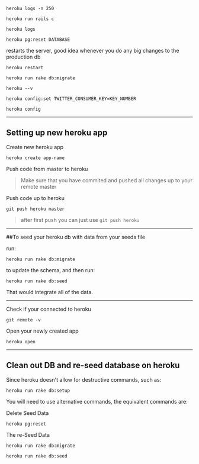 ```heroku logs -n 250```

```heroku run rails c```


```heroku logs```

```heroku pg:reset DATABASE```

restarts the server, good idea whenever you do any big changes to the production db

```heroku restart```

```heroku run rake db:migrate```

```heroku --v```

```heroku config:set TWITTER_CONSUMER_KEY=KEY_NUMBER```

```heroku config```

--------

## Setting up new heroku app

Create new heroku app

```heroku create app-name```

Push code from master to heroku

>Make sure that you have commited and pushed all changes up to your remote master

Push code up to heroku

```git push heroku master```

>after first push you can just use ```git push heroku```


-------


##To seed your heroku db with data from your seeds file

run:

```heroku run rake db:migrate```

to update the schema, and then run:

```heroku run rake db:seed```

That would integrate all of the data.

----------


Check if your connected to heroku

```git remote -v```


Open your newly created app

```heroku open```


---------

## Clean out DB and re-seed database on heroku

Since heroku doesn't allow for destructive commands, such as:

```heroku run rake db:setup```

You will need to use alternative commands, the equivalent commands are:

Delete Seed Data

```heroku pg:reset```

The re-Seed Data

```heroku run rake db:migrate```

```heroku run rake db:seed```
